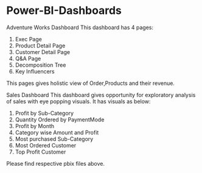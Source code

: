 # Power-BI-Dashboards

Adventure Works Dashboard
This dashboard has 4 pages:
1. Exec Page
2. Product Detail Page
3. Customer Detail Page
4. Q&A Page
5. Decomposition Tree
6. Key Influencers

This pages gives holistic view of Order,Products and their revenue.

Sales Dashboard
This dashboard gives opportunity for exploratory analysis of sales with eye popping visuals.
It has visuals as below:
1. Profit by Sub-Category
2. Quantity Ordered by PaymentMode
3. Profit by Month
4. Category wise Amount and Profit
5. Most purchased Sub-Category
6. Most Ordered Customer
7. Top Profit Customer

Please find respective pbix files above.

